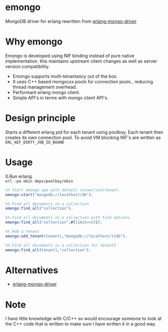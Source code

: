 emongo
=========

MongoDB  driver for erlang
rewritten from [erlang-mongo-driver](https://github.com/comtihon/mongodb-erlang) 

Why emongo
==========
 Emongo is developed using NIF binding instead of pure native implementation.
 this maintains upstream client changes as well as server version compatibility.
 * Emongo supports multi-tenantancy out of the box.
 * It uses C++ based mongocxx pools for connection pools , reducing thread management overhead.
 * Performant erlang mongo client.
 * Simple API's in terms with mongo client API's.
 
Design principle
==========
 Starts a different erlang pid for each tenant using poolboy. Each tenant then creates its own connection pool.
 To avoid VM blocking NIF's are written as  ```ERL_NIF_DIRTY_JOB_IO_BOUND``` 

Usage
=========

0.Run erlang <br>
<code>erl -pa ebin  deps/poolboy/ebin</code>

```erl
%% Start emongo app with default connection/tenant.
emongo:start("mongodb://localhost/db").

%% Find all documents in a collection
emongo:find_all("collection").

%% Find all documents in a collection with find options.
emongo:find_all("collection",#{limit=>23}).

%% Add a tenant 
emongo:add_tenant(tenant1,"mongodb://localhost/t1db").

%% Find all documents in a collection for tenant1
emongo:find_all(tenant1,"collection").
```

Alternatives
============
* [erlang-mongo-driver](https://github.com/comtihon/mongodb-erlang)

Note
==================
I have little knowledge with C/C++ so would encourage 
someone to look at the C++ code that is written to 
make sure I have written it in a good way.